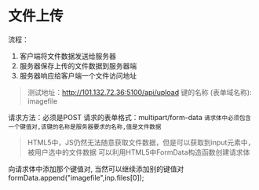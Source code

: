 # 文件上传

流程：

1. 客户端将文件数据发送给服务器
2. 服务器保存上传的文件数据到服务器端
3. 服务器响应给客户端一个文件访问地址


> 测试地址：http://101.132.72.36:5100/api/upload
> 键的名称 (表单域名称): imagefile

请求方法：必须是POST
请求的表单格式：multipart/form-data
`请求体中必须包含一个键值对,该键的名称是服务器要求的名称,值是文件数据`

> HTML5中，JS仍然无法随意获取文件数据，但是可以获取到input元素中，被用户选中的文件数据
> 可以利用HTML5中FormData构造函数创建请求体

向请求体中添加那个键值对, 当然可以继续添加别的键值对
formData.append("imagefile",inp.files[0]);